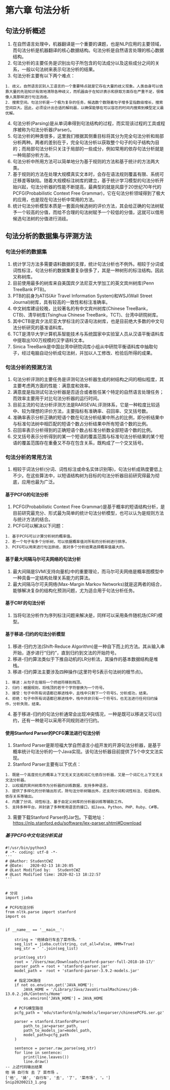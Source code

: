 # 第六章 句法分析
## 句法分析概述
1. 在自然语言处理中，机器翻译是一个重要的课题，也是NLP应用的主要领域，而句法分析是机器翻译的核心数据结构。句法分析是自然语言处理的核心数据结构。
2. 句法分析的主要任务是识别出句子所包含的句法成分以及这些成分之间的关系，一般以句法树来表示句法分析的结果。
3. 句法分析主要有以下两个难点：
```
1. 歧义。自然语言区别人工语言的一个重要特点就是它存在大量的歧义现象。人类自身可以依靠大量的先验知识有效地清除各种歧义，而机器由于在知识表示和获取方面存在严重不足，很难像人类那样进行句法消歧。
2. 搜索空间。句法分析是一个极为复杂的任务，候选数个数随着句子增多呈指数级增长，搜索空间巨大。因此，必须设计出合适的解码器，以确保能够在可以容忍的时间内搜索到模型定义最优解。  
```
4. 句法分析(Parsing)是从单词串得到句法结构的过程，而实现该过程的工具或程序被称为句法分析器(Parser)。
5. 句法分析的种类很多，这里我们根据其侧重目标将其分为完全句法分析和局部分析两种。两者的差别在于，完全句法分析以获取整个句子的句子结构为目的；而局部句法分析只关注于局部的一些成分，例如常用的依存句法分析就是一种局部分析方法。
6. 句法分析中所用方法可以简单地分为基于规则的方法和基于统计的方法两大类。
7. 基于规则的方法在处理大规模真实文本时，会存在语法规则覆盖有限、系统可迁移差等缺陷。随着大规模标注树库的建立，基于统计学习模型的句法分析开始兴起，句法分析器的性能不断提高，最典型的就是风靡于20世纪70年代的PCFG(Probabilistic Context Free Grammar)，它在句法分析领域得到了极大的应用，也是现在句法分析中常用的方法。
8. 统计句法分析模型本质是一套面向候选树的评价方法，其会给正确的句法树赋予一个较高的分值，而给不合理的句法树赋予一个较低的分值，这就可以借用候选句法树的分值进行消歧。
## 句法分析的数据集与评测方法
### 句法分析的数据集
1. 统计学习方法多需要语料数据的支撑，统计句法分析也不例外。相较于分词或词性标注，句法分析的数据集要复杂很多了，其是一种树形的标注结构。因此又称树库。  
2. 目前使用最多的树库来自美国宾夕法尼亚大学加工的英文宾州树库(Penn TreeBank PTB)。  
3. PTB的前身为ATIS(Air Travel Information System)和WSJ(Wall Street Journal)树库，具有较高的一致性和标注准确率。  
4. 中文树库建设较晚，比较著名的有中文宾州树库(Chinese TreeBank，CTB)、清华树库(Tsinghua Chinese TreeBank，TCT)、台湾中研院树库。
5. 其中CTB是宾夕法尼亚大学标注的汉语句法树库，也是目前绝大多数的中文句法分析研究的基准语料库。
6. TCT是清华大学计算机系智能技术与系统国家中实验室人员从汉语平衡语料库中提取出100万规模的汉字语料文本。
7. Sinica TreeBank是中国台湾中研院词库小组从中研院平衡语料库中抽取句子，经过电脑自动分析成句法树，并加以人工修改、检验后所得的成果。  
### 句法分析的预测方法
1. 句法分析评测的主要任务是评测句法分析器生成的树结构之间的相似程度，其主要考虑两方面的性能：满意度和效率。
2. 满意度是指测试句法分析器是否适合或者胜任某个特定的自然语言处理任务；而效率主要用于对比句法分析器的运行时间。  
3. 目前主流的句法分析评测方法是RARSEVAL评测体系，它是一种粒度比较适中、较为理想的评价方法，主要指标有准确率、召回率、交叉括号数。
4. 准确率表示分析正确的短语个数在句法分析结果中所占的比例，即分析结果中与标准句法树中相匹配的短语个数占分析结果中所有短语个数的比例。
5. 召回率表示分析得到的正确短语个数占标准分析数全部短语个数的比例。
6. 交叉括号表示分析得到的某一个短语的覆盖范围与标准句法分析结果的某个短语的覆盖范围存在重叠又不存在包含关系，既构成了一个交叉括号。  
### 句法分析的常用方法
1. 相较于词法分析(分词、词性标注或命名实体识别等)，句法分析成熟度要低上不少。在这些算法中，以短语结构树为目标的句法分析器目前研究得最为彻底，应用也最为广泛。
#### 基于PCFG的句法分析
1. PCFG(Probabilistic Context Free Grammar)是基于概率的短语结构分析，是目前研究最充分、形式最为简单的统计句法分析模型，也可以认为是规则方法与统计方法的结合。
2. PCFG可以解决以下问题： 
```
1. 基于PCFG可以计算分析树的概率值。  
2. 若一个句子有多个分析树，可以依据概率值对所有的分析树进行排序。  
3. PCFG可以用来进行句法排歧，面对多个分析结果选择概率值最大的。
```
#### 基于最大间隔马尔可夫网络的句法分析
1. 最大间隔是SVM(支持向量机)中的重要理论，而马尔可夫网络是概率图模型中一种具备一定结构处理关系能力的算法。
2. 最大间隔马尔可夫网络(Max-Margin Markov Networks)就是这两者的结合，能够解决复杂的结构化预测问题，尤为适合用于句法分析任务。
#### 基于CRF的句法分析
1. 当将句法分析作为序列标注问题来解决是，同样可以采用条件随机场(CRF)模型。
#### 基于移进-归约的句法分析模型
1. 移进-归约方法(Shift-Reduce Algorithm)是一种自下而上的方法。其从输入串开始，逐步进行“归约”，直到归约到文法的开始符号。
2. 移进-归约算法类似于下推自动机的LR分析法，其操作的基本数据结构是堆栈。  
3. 移进-归约算法主要涉及四种操作(这里符号S表示句法树的根节点)。
```
1. 移进：从句子左端将一个终结符移到栈顶。  
2. 归约：根据规则，将栈顶的若干个字符替换为一个符号。  
3. 接受：句子中所有词语都已移进栈中，且栈中只剩下一个符号S，分析成功，结束。  
4. 拒绝：句子中所有词语都已移进栈中，栈中并非只有一个符号S，也无法进行任何归约操作，分析失败，结束。
```
4. 基于移进-归约的句法分析通常会出现冲突情况，一种是既可以移进又可以归约，还有一种是可以采用不同规则进行归约。
#### 使用Stanford Parser的PCFG算法进行句法分析
1. Stanford Parser是斯坦福大学自然语言小组开发的开源句法分析器，是基于概率统计句法分析的一个Java实现。该句法分析器目前提供了5个中文文法实现。  
2. Stanford Parser主要有以下优点：
```
1. 既是一个高度优化的概率上下文无关文法和词汇化依存分析器，又是一个词汇化上下文无关文法分析器。
2. 以权威的宾州树库作为分析器的训练数据，支持多种语言。  
3. 提供了多样化的分析输出形式，除句法分析树输出外，还支持分词和词性标注、短语结构、依存关系等输出。  
4. 内置了分词、词性标注、基于自定义树库的分析器训练等辅助工作。
5. 支持多种平台，并封装了多种常用语言的接口，如Java、Python、PHP、Ruby、C#等。
```
3. 需要下载Stanford Parser的Jar包。下载地址：https://nlp.stanford.edu/software/lex-parser.shtml#Download
##### 基于PCFG中文句法分析实战
```
#!/usr/bin/python3
# -*- coding: utf-8 -*-
'''
# @Author: StudentCWZ
# @Date:   2020-02-13 18:20:05
# @Last Modified by:   StudentCWZ
# @Last Modified time: 2020-02-13 18:22:57
'''


# 分词
import jieba

# PCFG句法分析
from nltk.parse import stanford
import os


if __name__ == '__main__':

    string = '他骑自行车去了菜市场。'
    seg_list = jieba.cut(string, cut_all=False, HMM=True)
    seg_str = ' '.join(seg_list)

    print(seg_str)
    root = '/Users/mac/Downloads/stanford-parser-full-2018-10-17/'
    parser_path = root + 'stanford-parser.jar'
    model_path =  root + 'stanford-parser-3.9.2-models.jar'

    # 指定JDK路径
    if not os.environ.get('JAVA_HOME'):
        JAVA_HOME = '/Library/Java/JavaVirtualMachines/jdk-13.0.2.jdk/Contents/Home'
        os.environ['JAVA_HOME'] = JAVA_HOME

    # PCFG模型路径
    pcfg_path = 'edu/stanford/nlp/models/lexparser/chinesePCFG.ser.gz'

    parser = stanford.StanfordParser(
        path_to_jar=parser_path,
        path_to_models_jar=model_path,
        model_path=pcfg_path
    )

    sentence = parser.raw_parse(seg_str)
    for line in sentence:
        print(line.leaves())
        line.draw()
-- 上述代码输出结果
他 骑 自行车 去 了 菜市场 。
['他', '骑', '自行车', '去', '了', '菜市场', '。']
Snip20200213_1.png
```


